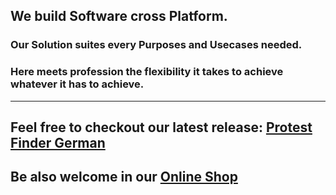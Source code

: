 
## We build Software cross Platform. 
### Our Solution suites every Purposes and Usecases needed. 
### Here meets profession the flexibility it takes to achieve whatever it has to achieve.
---
Feel free to checkout our latest release: **[Protest Finder German](https://www.producthunt.com/products/demo-finder-germany)**
---
Be also welcome in our **[Online Shop](https://callipson.com)**
---
